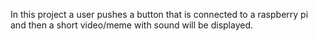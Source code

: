 In this project a user pushes a button that is connected to a raspberry pi and then a short video/meme with sound will be displayed. 
